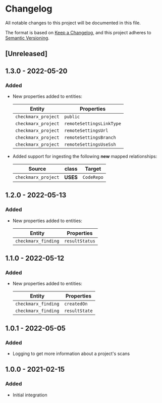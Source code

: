 # Changelog

All notable changes to this project will be documented in this file.

The format is based on [Keep a Changelog](https://keepachangelog.com/en/1.0.0/),
and this project adheres to
[Semantic Versioning](https://semver.org/spec/v2.0.0.html).

## [Unreleased]

## 1.3.0 - 2022-05-20

### Added

- New properties added to entities:

  | Entity              | Properties               |
  | ------------------- | ------------------------ |
  | `checkmarx_project` | `public`                 |
  | `checkmarx_project` | `remoteSettingsLinkType` |
  | `checkmarx_project` | `remoteSettingsUrl`      |
  | `checkmarx_project` | `remoteSettingsBranch`   |
  | `checkmarx_project` | `remoteSettingsUseSsh`   |

- Added support for ingesting the following **new** mapped relationships:

  | Source              | class    | Target     |
  | ------------------- | -------- | ---------- |
  | `checkmarx_project` | **USES** | `CodeRepo` |

## 1.2.0 - 2022-05-13

### Added

- New properties added to entities:

  | Entity              | Properties     |
  | ------------------- | -------------- |
  | `checkmarx_finding` | `resultStatus` |

## 1.1.0 - 2022-05-12

### Added

- New properties added to entities:

  | Entity              | Properties    |
  | ------------------- | ------------- |
  | `checkmarx_finding` | `createdOn`   |
  | `checkmarx_finding` | `resultState` |

## 1.0.1 - 2022-05-05

### Added

- Logging to get more information about a project's scans

## 1.0.0 - 2021-02-15

### Added

- Initial integration
